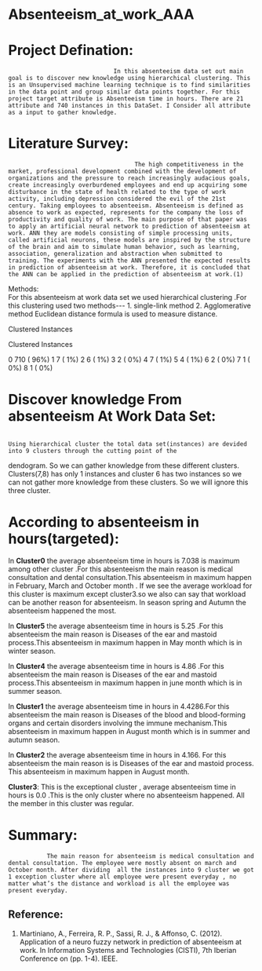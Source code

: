 # Absenteeism_at_work_AAA

# Project Defination: 
                                  In this absenteeism data set out main goal is to discover new knowledge using hierarchical clustering. This is an Unsupervised machine learning technique is to find similarities in the data point and group similar data points together. For this project target attribute is Absenteeism time in hours. There are 21 attribute and 740 instances in this DataSet. I Consider all attribute as a input to gather knowledge.


# Literature Survey: 
                                        The high competitiveness in the market, professional development combined with the development of organizations and the pressure to reach increasingly audacious goals, create increasingly overburdened employees and end up acquiring some disturbance in the state of health related to the type of work activity, including depression considered the evil of the 21st century. Taking employees to absenteeism. Absenteeism is defined as absence to work as expected, represents for the company the loss of productivity and quality of work. The main purpose of that paper was to apply an artificial neural network to prediction of absenteeism at work. ANN they are models consisting of simple processing units, called artificial neurons, these models are inspired by the structure of the brain and aim to simulate human behavior, such as learning, association, generalization and abstraction when submitted to training. The experiments with the ANN presented the expected results in prediction of absenteeism at work. Therefore, it is concluded that the ANN can be applied in the prediction of absenteeism at work.(1)
                                 
Methods:    
                  For this  absenteeism at work data set we used hierarchical clustering .For this clustering used two methods---
            1.  single-link method
             2. Agglomerative method
  Euclidean distance formula is used to measure distance.

Clustered Instances

Clustered    Instances

0      710 ( 96%)
1        7 (  1%)
2        6 (  1%)
3        2 (  0%)
4        7 (  1%)
5        4 (  1%)
6        2 (  0%)
7        1 (  0%)
8        1 (  0%)

# Discover knowledge From absenteeism At Work Data Set:
                                                                                                        Using hierarchical cluster the total data set(instances) are devided into 9 clusters through the cutting point of the 
dendogram.  So we can gather knowledge from  these different clusters.
Clusters(7,8)  has only 1 instances  and cluster 6 has two instances so we can not gather more knowledge from these clusters. So we will ignore this three cluster.



# According to absenteeism in hours(targeted):

In **Cluster0** the average absenteeism time in hours is 7.038 is maximum among other cluster .For this absenteeism the main reason is medical consultation and dental consultation.This absenteeism in maximum happen in February, March and October month . If we see the average  workload  for this cluster is maximum except cluster3.so we also can say that workload can be another reason for absenteeism. In season spring and Autumn the absenteeism happened the most.


In **Cluster5** the average absenteeism time in hours is 5.25 .For this absenteeism the main reason is Diseases of the ear and mastoid process.This absenteeism in maximum happen in May month which is in winter season.


In **Cluster4** the average absenteeism time in hours is 4.86 .For this absenteeism the main reason is Diseases of the ear and mastoid process.This absenteeism in maximum happen in june month which is in summer season. 


In **Cluster1** the average absenteeism time in hours in 4.4286.For this absenteeism the main reason is Diseases of the blood and blood-forming organs and certain disorders involving the immune mechanism.This absenteeism in maximum happen in August month which is in summer and autumn season. 


In **Cluster2** the average absenteeism time in hours in 4.166. For this absenteeism the main reason is is Diseases of the ear and mastoid process. This absenteeism in maximum happen in August month. 


 **Cluster3**: This is the exceptional cluster , average absenteeism time in hours is  0.0 .This is the only cluster where no absenteeism happened. All the member in this cluster was regular. 
 



# Summary:
               The main reason for absenteeism is medical consultation and dental consultation. The employee were mostly absent on march and October month. After dividing  all the instances into 9 cluster we got 1 exception cluster where all employee were present everyday , no matter what’s the distance and workload is all the employee was present everyday.
                                              


## Reference:

1. Martiniano, A., Ferreira, R. P., Sassi, R. J., & Affonso, C. (2012). Application of a neuro fuzzy network in prediction of absenteeism at work. In Information Systems and Technologies (CISTI), 7th Iberian Conference on (pp. 1-4). IEEE.




